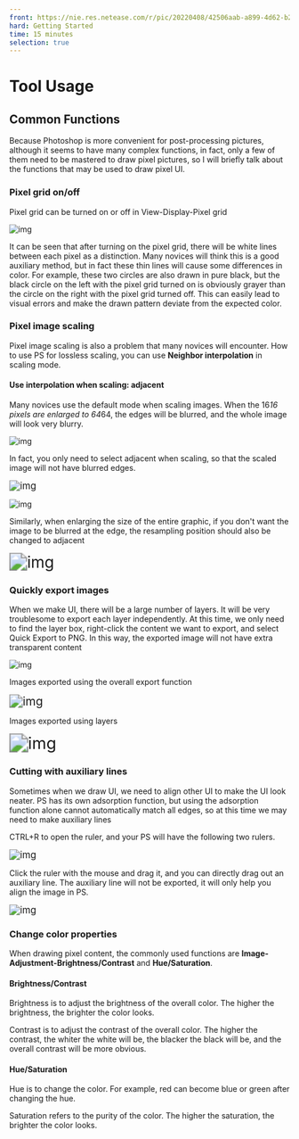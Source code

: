```yaml
--- 
front: https://nie.res.netease.com/r/pic/20220408/42506aab-a899-4d62-b2c9-ea0a68d6480c.png 
hard: Getting Started 
time: 15 minutes 
selection: true 
--- 
```

# Tool Usage 
## Common Functions 

Because Photoshop is more convenient for post-processing pictures, although it seems to have many complex functions, in fact, only a few of them need to be mastered to draw pixel pictures, so I will briefly talk about the functions that may be used to draw pixel UI. 

### Pixel grid on/off 

Pixel grid can be turned on or off in View-Display-Pixel grid 

![img](./images/6_1.png) 

It can be seen that after turning on the pixel grid, there will be white lines between each pixel as a distinction. Many novices will think this is a good auxiliary method, but in fact these thin lines will cause some differences in color. For example, these two circles are also drawn in pure black, but the black circle on the left with the pixel grid turned on is obviously grayer than the circle on the right with the pixel grid turned off. This can easily lead to visual errors and make the drawn pattern deviate from the expected color. 

### Pixel image scaling 

Pixel image scaling is also a problem that many novices will encounter. How to use PS for lossless scaling, you can use **Neighbor interpolation** in scaling mode. 

#### Use interpolation when scaling: adjacent 

Many novices use the default mode when scaling images. When the 16*16 pixels are enlarged to 64*64, the edges will be blurred, and the whole image will look very blurry. 

![img](./images/6_2.png) 

In fact, you only need to select adjacent when scaling, so that the scaled image will not have blurred edges. 

<img src="./images/6_3.png" alt="img" style="zoom:120%;" /> 

![img](./images/6_4.png) 

Similarly, when enlarging the size of the entire graphic, if you don't want the image to be blurred at the edge, the resampling position should also be changed to adjacent 

<img src="./images/6_5.png" alt="img" style="zoom: 200%;" /> 

### Quickly export images 

When we make UI, there will be a large number of layers. It will be very troublesome to export each layer independently. At this time, we only need to find the layer box, right-click the content we want to export, and select Quick Export to PNG. In this way, the exported image will not have extra transparent content 

![img](./images/6_6.png) 

Images exported using the overall export function


<img src="./images/6_7.png" alt="img" style="zoom:150%;" /> 

Images exported using layers 

<img src="./images/6_8.png" alt="img" style="zoom:210%;" /> 

### Cutting with auxiliary lines 

Sometimes when we draw UI, we need to align other UI to make the UI look neater. PS has its own adsorption function, but using the adsorption function alone cannot automatically match all edges, so at this time we may need to make auxiliary lines 

CTRL+R to open the ruler, and your PS will have the following two rulers. 

<img src="./images/6_9.png" alt="img" style="zoom:120%;" /> 

Click the ruler with the mouse and drag it, and you can directly drag out an auxiliary line. The auxiliary line will not be exported, it will only help you align the image in PS. 

<img src="./images/6_10.png" alt="img" style="zoom:120%;" /> 

### Change color properties 

When drawing pixel content, the commonly used functions are **Image-Adjustment-Brightness/Contrast** and **Hue/Saturation**. 

#### Brightness/Contrast 

Brightness is to adjust the brightness of the overall color. The higher the brightness, the brighter the color looks. 

Contrast is to adjust the contrast of the overall color. The higher the contrast, the whiter the white will be, the blacker the black will be, and the overall contrast will be more obvious. 

#### Hue/Saturation 

Hue is to change the color. For example, red can become blue or green after changing the hue. 

Saturation refers to the purity of the color. The higher the saturation, the brighter the color looks.